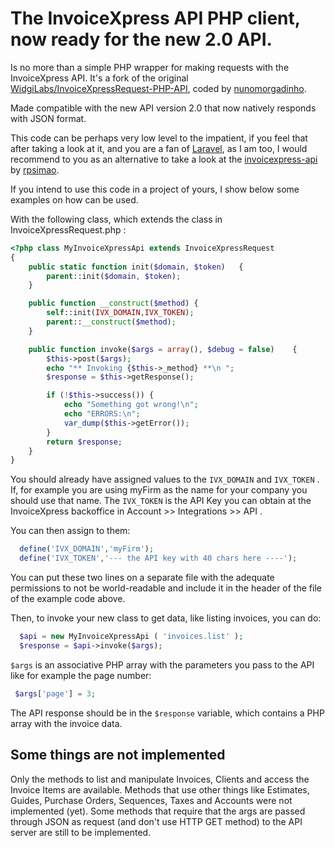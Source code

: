 # The InvoiceXpress API PHP client, now ready for the new 2.0 API.

Is no more than a simple PHP wrapper for making requests with the InvoiceXpress API. It's a fork of the original [WidgiLabs/InvoiceXpressRequest-PHP-API](https://github.com/WidgiLabs/InvoiceXpressRequest-PHP-API), coded by [nunomorgadinho](https://github.com/nunomorgadinho).

Made compatible with the new API version 2.0 that now natively responds with JSON format.

This code can be perhaps very low level to the impatient, if you feel that after taking a look at it, and you are a fan of [Laravel](http://laravel.com), as I am too, I would recommend to you as an alternative to take a look at the [invoicexpress-api](https://github.com/rpsimao/invoicexpress-api) by [rpsimao](https://github.com/rpsimao).

If you intend to use this code in a project of yours, I show below some examples on how can be used.

With the following class, which extends the class in InvoiceXpressRequest.php :

```php
<?php class MyInvoiceXpressApi extends InvoiceXpressRequest
{
    public static function init($domain, $token)   {
        parent::init($domain, $token);
    }

    public function __construct($method) {
        self::init(IVX_DOMAIN,IVX_TOKEN);
        parent::__construct($method);
    }

    public function invoke($args = array(), $debug = false)    {
        $this->post($args);
        echo "** Invoking {$this->_method} **\n ";
        $response = $this->getResponse();

        if (!$this->success()) {
            echo "Something got wrong!\n";
            echo "ERRORS:\n";
            var_dump($this->getError());
        }
        return $response;
    }
}
```


You should already have assigned values to the ```IVX_DOMAIN``` and ```IVX_TOKEN``` . If, for example you are using myFirm as the name for your company you should use that name. The ```IVX_TOKEN``` is the API Key you can obtain at the InvoiceXpress backoffice in Account >> Integrations >> API .

You can then assign to them:
```php
  define('IVX_DOMAIN','myFirm');
  define('IVX_TOKEN','--- the API key with 40 chars here ----');
```
You can put these two lines on a separate file with the adequate permissions to not be world-readable and include it in the header of the file of the example code above.

Then, to invoke your new class to get data, like listing invoices, you can do:
```php
  $api = new MyInvoiceXpressApi ( 'invoices.list' );
  $response = $api->invoke($args);
```

```$args``` is an associative PHP array with the parameters you pass to the API like for example the page number:
```php
 $args['page'] = 3;
```
The API response should be in the ```$response``` variable, which contains a PHP array with the invoice data.


## Some things are not implemented

Only the methods to list and manipulate Invoices, Clients and access the Invoice Items are available. Methods that use other things like Estimates, Guides, Purchase Orders, Sequences, Taxes and Accounts were not implemented (yet).
Some methods that require that the args are passed through JSON as request (and don't use HTTP GET method) to the API server are still to be implemented.
